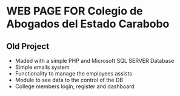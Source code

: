 # WEB PAGE FOR Colegio de Abogados del Estado Carabobo
## Old Project
- Maded with a simple PHP and Microsoft SQL SERVER Database
- Simple emails system
- Functionality to manage the employees assists
- Module to see data to the control of the DB
- College members login, register and dashboard
